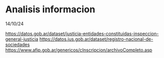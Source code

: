 # Analisis informacion

14/10/24

https://datos.gob.ar/dataset/justicia-entidades-constituidas-inspeccion-general-justicia
https://datos.jus.gob.ar/dataset/registro-nacional-de-sociedades
https://www.afip.gob.ar/genericos/cInscripcion/archivoCompleto.asp
